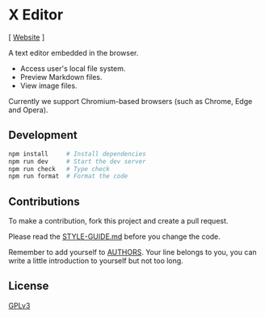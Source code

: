 # X Editor

[ [Website](https://editor.fidb.app) ]

A text editor embedded in the browser.

- Access user's local file system.
- Preview Markdown files.
- View image files.

Currently we support Chromium-based browsers (such as Chrome, Edge and Opera).

## Development

```sh
npm install     # Install dependencies
npm run dev     # Start the dev server
npm run check   # Type check
npm run format  # Format the code
```

## Contributions

To make a contribution, fork this project and create a pull request.

Please read the [STYLE-GUIDE.md](STYLE-GUIDE.md) before you change the code.

Remember to add yourself to [AUTHORS](AUTHORS).
Your line belongs to you, you can write a little
introduction to yourself but not too long.

## License

[GPLv3](LICENSE)
